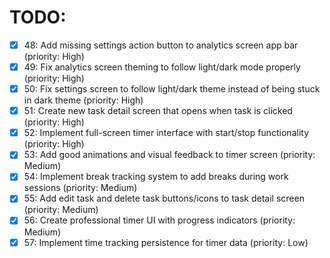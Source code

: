 # TODO:

- [x] 48: Add missing settings action button to analytics screen app bar (priority: High)
- [x] 49: Fix analytics screen theming to follow light/dark mode properly (priority: High)
- [x] 50: Fix settings screen to follow light/dark theme instead of being stuck in dark theme (priority: High)
- [x] 51: Create new task detail screen that opens when task is clicked (priority: High)
- [x] 52: Implement full-screen timer interface with start/stop functionality (priority: High)
- [x] 53: Add good animations and visual feedback to timer screen (priority: Medium)
- [x] 54: Implement break tracking system to add breaks during work sessions (priority: Medium)
- [x] 55: Add edit task and delete task buttons/icons to task detail screen (priority: Medium)
- [x] 56: Create professional timer UI with progress indicators (priority: Medium)
- [x] 57: Implement time tracking persistence for timer data (priority: Low)
